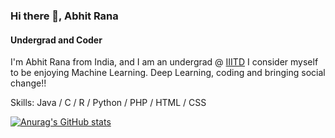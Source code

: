 ### Hi there 👋, Abhit Rana
#### Undergrad and Coder


I'm Abhit Rana from India, and I am an undergrad @ [IIITD](https://www.iiitd.ac.in/) I consider myself to be enjoying Machine Learning. Deep Learning, coding and bringing social change!!

Skills: Java / C / R / Python / PHP / HTML / CSS


[![Anurag's GitHub stats](https://github-readme-stats.vercel.app/api?username=abhit-rana)](https://github.com/abhit-rana/github-readme-stats)
